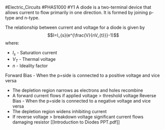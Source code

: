 #Electric_Circuits #PHAS1000 #Y1 
A diode is a two-terminal device that allows current to flow primarily in one direction. It is formed by joining p-type and n-type.

The relationship between current and voltage for a diode is given by
$$I=I_{s}(e^{\frac{V}{nV_{t}}}-1)$$
where:
- $I_s$ - Saturation current
- $V_{T}$  - Thermal voltage
- $n$ - Ideality factor

Forward Bias - When the p=side is connected to a positive voltage and vice versa
- The depletion region narrows as electrons and holes recombine
- A forward current flows if applied voltage > threshold voltage
Reverse Bias - When the p=side is connected to a negative voltage and vice versa
- The depletion region widens inhibiting current
- If reverse voltage > breakdown voltage significant current flows damaging resistor
[[Introduction to Diodes PPT.pdf]]